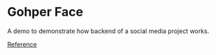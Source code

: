 # Gohper Face

A demo to demonstrate how backend of a social media project works.

[Reference](https://learning.oreilly.com/videos/back-end-web-development/9781788392761)